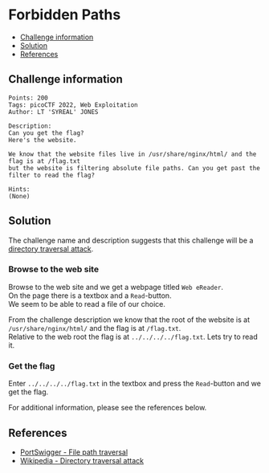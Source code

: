 # Forbidden Paths

- [Challenge information](#challenge-information)
- [Solution](#solution)
- [References](#references)

## Challenge information
```
Points: 200
Tags: picoCTF 2022, Web Exploitation
Author: LT 'SYREAL' JONES

Description:
Can you get the flag?
Here's the website.

We know that the website files live in /usr/share/nginx/html/ and the flag is at /flag.txt 
but the website is filtering absolute file paths. Can you get past the filter to read the flag?

Hints:
(None)
```

## Solution

The challenge name and description suggests that this challenge will be a [directory traversal attack](https://en.wikipedia.org/wiki/Directory_traversal_attack).

### Browse to the web site

Browse to the web site and we get a webpage titled `Web eReader`.  
On the page there is a textbox and a `Read`-button.  
We seem to be able to read a file of our choice.

From the challenge description we know that the root of the website is at `/usr/share/nginx/html/` and the flag is at `/flag.txt`.  
Relative to the web root the flag is at `../../../../flag.txt`. Lets try to read it.

### Get the flag

Enter `../../../../flag.txt` in the textbox and press the `Read`-button and we get the flag.

For additional information, please see the references below.

## References

- [PortSwigger - File path traversal](https://portswigger.net/kb/issues/00100300_file-path-traversal)
- [Wikipedia - Directory traversal attack](https://en.wikipedia.org/wiki/Directory_traversal_attack)
